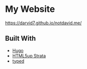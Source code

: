 # My Website

https://darvid7.github.io/notdavid.me/

## Built With

- [Hugo](https://gohugo.io/)
- [HTML5up Strata](https://html5up.net/strata)
- [typed](https://github.com/mattboldt/typed.js/)
